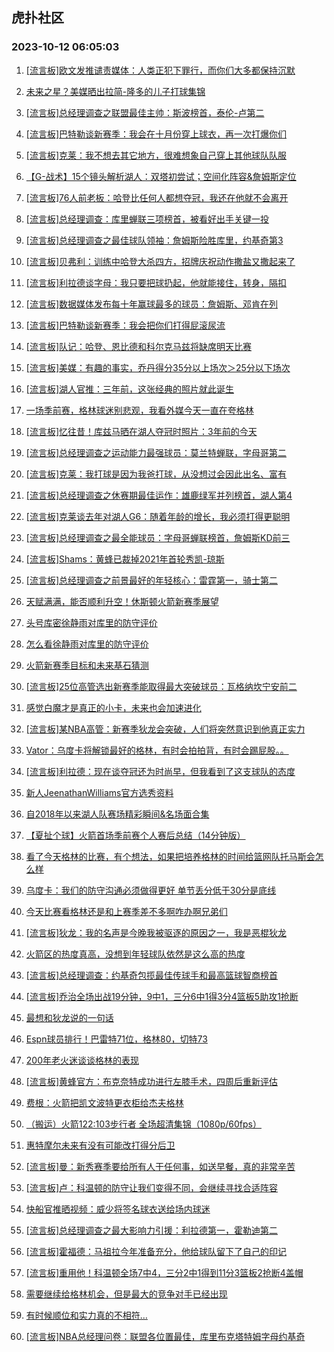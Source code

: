 ## 虎扑社区 
### 2023-10-12 06:05:03

1. [[流言板]欧文发推谴责媒体：人类正犯下罪行，而你们大多都保持沉默](https://bbs.hupu.com/62437382.html)

2. [未来之星？美媒晒出拉简-隆多的儿子打球集锦](https://bbs.hupu.com/62436297.html)

3. [[流言板]总经理调查之联盟最佳主帅：斯波榜首，泰伦-卢第二](https://bbs.hupu.com/62434537.html)

4. [[流言板]巴特勒谈新赛季：我会在十月份穿上球衣，再一次打爆你们](https://bbs.hupu.com/62436624.html)

5. [[流言板]克莱：我不想去其它地方，很难想象自己穿上其他球队队服](https://bbs.hupu.com/62436994.html)

6. [【G-战术】15个镜头解析湖人：双塔初尝试；空间化阵容&詹姆斯定位](https://bbs.hupu.com/62433214.html)

7. [[流言板]76人前老板：哈登比任何人都想夺冠，我还在他就不会离开](https://bbs.hupu.com/62437224.html)

8. [[流言板]总经理调查：库里蝉联三项榜首，被看好出手关键一投](https://bbs.hupu.com/62433187.html)

9. [[流言板]总经理调查之最佳球队领袖：詹姆斯险胜库里，约基奇第3](https://bbs.hupu.com/62433041.html)

10. [[流言板]贝弗利：训练中哈登大杀四方，招牌庆祝动作撒盐又撒起来了](https://bbs.hupu.com/62436921.html)

11. [[流言板]利拉德谈字母：我只要把球扔起，他就能接住，转身，隔扣](https://bbs.hupu.com/62436801.html)

12. [[流言板]数据媒体发布每十年赢球最多的球员：詹姆斯、邓肯在列](https://bbs.hupu.com/62437629.html)

13. [[流言板]巴特勒谈新赛季：我会把你们打得屁滚尿流](https://bbs.hupu.com/62437651.html)

14. [[流言板]队记：哈登、恩比德和科尔克马兹将缺席明天比赛](https://bbs.hupu.com/62436432.html)

15. [[流言板]美媒：有趣的事实，乔丹得分35分以上场次＞25分以下场次](https://bbs.hupu.com/62437407.html)

16. [[流言板]湖人官推：三年前，这张经典的照片就此诞生](https://bbs.hupu.com/62437608.html)

17. [一场季前赛，格林球迷别悲观，我看外媒今天一直在夸格林](https://bbs.hupu.com/62432852.html)

18. [[流言板]忆往昔！库兹马晒在湖人夺冠时照片：3年前的今天](https://bbs.hupu.com/62437334.html)

19. [[流言板]总经理调查之运动能力最强球员：莫兰特蝉联，字母哥第二](https://bbs.hupu.com/62434153.html)

20. [[流言板]克莱：我打球是因为我爸打球，从没想过会因此出名、富有](https://bbs.hupu.com/62436644.html)

21. [[流言板]总经理调查之休赛期最佳运作：雄鹿绿军并列榜首，湖人第4](https://bbs.hupu.com/62432240.html)

22. [[流言板]克莱谈去年对湖人G6：随着年龄的增长，我必须打得更聪明](https://bbs.hupu.com/62436660.html)

23. [[流言板]总经理调查之最全能球员：字母哥蝉联榜首，詹姆斯KD前三](https://bbs.hupu.com/62433107.html)

24. [[流言板]Shams：黄蜂已裁掉2021年首轮秀凯-琼斯](https://bbs.hupu.com/62437784.html)

25. [[流言板]总经理调查之前景最好的年轻核心：雷霆第一，骑士第二](https://bbs.hupu.com/62433281.html)

26. [天赋满满，能否顺利升空！休斯顿火箭新赛季展望](https://bbs.hupu.com/62431829.html)

27. [头号库密徐静雨对库里的防守评价](https://bbs.hupu.com/62437713.html)

28. [怎么看徐静雨对库里的防守评价](https://bbs.hupu.com/62437724.html)

29. [火箭新赛季目标和未来基石猜测](https://bbs.hupu.com/62436415.html)

30. [[流言板]25位高管选出新赛季能取得最大突破球员：瓦格纳坎宁安前二](https://bbs.hupu.com/62437447.html)

31. [感觉白魔才是真正的小卡，未来也会加速进化](https://bbs.hupu.com/62437383.html)

32. [[流言板]某NBA高管：新赛季狄龙会突破，人们将突然意识到他真正实力](https://bbs.hupu.com/62437477.html)

33. [Vator：乌度卡将解锁最好的格林，有时会拍拍背，有时会踢屁股。。](https://bbs.hupu.com/62437258.html)

34. [[流言板]利拉德：现在谈夺冠还为时尚早，但我看到了这支球队的态度](https://bbs.hupu.com/62437366.html)

35. [新人JeenathanWilliams官方选秀资料](https://bbs.hupu.com/62436447.html)

36. [自2018年以来湖人队赛场精彩瞬间&名场面合集](https://bbs.hupu.com/62432984.html)

37. [【夏扯个球】火箭首场季前赛个人赛后总结（14分钟版）](https://bbs.hupu.com/62433551.html)

38. [看了今天格林的比赛，有个想法，如果把培养格林的时间给篮网队托马斯会怎么样](https://bbs.hupu.com/62436743.html)

39. [乌度卡：我们的防守沟通必须做得更好 单节丢分低于30分是底线](https://bbs.hupu.com/62432902.html)

40. [今天比赛看格林还是和上赛季差不多啊咋办啊兄弟们](https://bbs.hupu.com/62435227.html)

41. [[流言板]狄龙：我的名声是今晚我被驱逐的原因之一，我是恶棍狄龙](https://bbs.hupu.com/62428183.html)

42. [火箭区的热度真高，没想到年轻球队依然是这么高的热度](https://bbs.hupu.com/62436636.html)

43. [[流言板]总经理调查：约基奇包揽最佳传球手和最高篮球智商榜首](https://bbs.hupu.com/62432960.html)

44. [[流言板]乔治全场出战19分钟，9中1，三分6中1得3分4篮板5助攻1抢断](https://bbs.hupu.com/62429159.html)

45. [最想和狄龙说的一句话](https://bbs.hupu.com/62436487.html)

46. [Espn球员排行！巴雷特71位，格林80，切特73](https://bbs.hupu.com/62437514.html)

47. [200年老火迷谈谈格林的表现](https://bbs.hupu.com/62436720.html)

48. [[流言板]黄蜂官方：布克奈特成功进行左膝手术，四周后重新评估](https://bbs.hupu.com/62437462.html)

49. [费根：火箭把凯文波特更衣柜给杰夫格林](https://bbs.hupu.com/62433018.html)

50. [（搬运）火箭122:103步行者 全场超清集锦（1080p/60fps）](https://bbs.hupu.com/62427941.html)

51. [惠特摩尔未来有没有可能改打得分后卫](https://bbs.hupu.com/62433155.html)

52. [[流言板]曼：新秀赛季要给所有人干任何事，如送早餐，真的非常辛苦](https://bbs.hupu.com/62437309.html)

53. [[流言板]卢：科温顿的防守让我们变得不同，会继续寻找合适阵容](https://bbs.hupu.com/62431402.html)

54. [快船官推晒视频：威少将签名球衣送给场内球迷](https://bbs.hupu.com/62429411.html)

55. [[流言板]总经理调查之最大影响力引援：利拉德第一，霍勒迪第二](https://bbs.hupu.com/62432360.html)

56. [[流言板]霍福德：马祖拉今年准备充分，他给球队留下了自己的印记](https://bbs.hupu.com/62436382.html)

57. [[流言板]重用他！科温顿全场7中4，三分2中1得到11分3篮板2抢断4盖帽](https://bbs.hupu.com/62429224.html)

58. [需要继续给格林机会，但是最大的竞争对手已经出现](https://bbs.hupu.com/62434806.html)

59. [有时候顺位和实力真的不相符…](https://bbs.hupu.com/62434457.html)

60. [[流言板]NBA总经理问卷：联盟各位置最佳，库里布克塔特姆字母约基奇](https://bbs.hupu.com/62427178.html)

